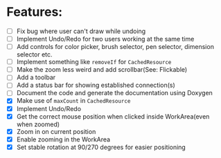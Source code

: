 # Features:
* [ ] Fix bug where user can't draw while undoing
* [ ] Implement Undo/Redo for two users working at the same time
* [ ] Add controls for color picker, brush selector, pen selector, dimension selector etc.
* [ ] Implement something like `removeIf` for `CachedResource`
* [ ] Make the zoom less weird and add scrollbar(See: Flickable)
* [ ] Add a toolbar
* [ ] Add a status bar for showing established connection(s)
* [ ] Document the code and generate the documentation using Doxygen
* [x] Make use of `maxCount` in `CachedResource`
* [x] Implement Undo/Redo
* [x] Get the correct mouse position when clicked inside WorkArea(even when zoomed)
* [x] Zoom in on current position
* [x] Enable zooming in the WorkArea
* [x] Set stable rotation at 90/270 degrees for easier positioning
